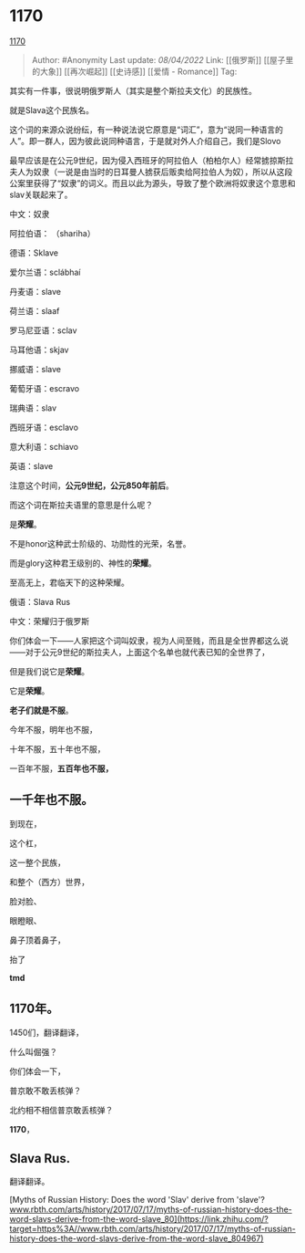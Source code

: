 # 1170
[1170](https://zhuanlan.zhihu.com/p/494833094)

> Author: #Anonymity
> Last update: *08/04/2022*
> Link: [[俄罗斯]]  [[屋子里的大象]] [[再次崛起]] [[史诗感]] [[爱情 - Romance]]
> Tag:

其实有一件事，很说明俄罗斯人（其实是整个斯拉夫文化）的民族性。

就是Slava这个民族名。

这个词的来源众说纷纭，有一种说法说它原意是“词汇”，意为“说同一种语言的人”。即一群人，因为彼此说同种语言，于是就对外人介绍自己，我们是Slovo

最早应该是在公元9世纪，因为侵入西班牙的阿拉伯人（柏柏尔人）经常掳掠斯拉夫人为奴隶（一说是由当时的日耳曼人掳获后贩卖给阿拉伯人为奴），所以从这段公案里获得了“奴隶”的词义。而且以此为源头，导致了整个欧洲将奴隶这个意思和slav关联起来了。

中文：奴隶

阿拉伯语： （shariha）

德语：Sklave

爱尔兰语：sclábhaí

丹麦语：slave

荷兰语：slaaf

罗马尼亚语：sclav

马耳他语：skjav

挪威语：slave

葡萄牙语：escravo

瑞典语：slav

西班牙语：esclavo

意大利语：schiavo

英语：slave

注意这个时间，**公元9世纪，公元850年前后**。

而这个词在斯拉夫语里的意思是什么呢？

是**荣耀**。

不是honor这种武士阶级的、功勋性的光荣，名誉。

而是glory这种君王级别的、神性的**荣耀**。

至高无上，君临天下的这种荣耀。

俄语：Slava Rus

中文：荣耀归于俄罗斯

你们体会一下——人家把这个词叫奴隶，视为人间至贱，而且是全世界都这么说——对于公元9世纪的斯拉夫人，上面这个名单也就代表已知的全世界了，

但是我们说它是**荣耀**。

它是**荣耀**。

**老子们就是不服**。

今年不服，明年也不服，

十年不服，五十年也不服，

一百年不服，**五百年也不服，**

## **一千年也不服。**

到现在，

这个杠，

这一整个民族，

和整个（西方）世界，

脸对脸、

眼瞪眼、

鼻子顶着鼻子，

抬了

**tmd**

## **1170年**。

1450们，翻译翻译，

什么叫倔强？

你们体会一下，

普京敢不敢丢核弹？

北约相不相信普京敢丢核弹？

**1170**，

## **Slava Rus.**

翻译翻译。

[Myths of Russian History: Does the word 'Slav' derive from 'slave'?​www.rbth.com/arts/history/2017/07/17/myths-of-russian-history-does-the-word-slavs-derive-from-the-word-slave_80](https://link.zhihu.com/?target=https%3A//www.rbth.com/arts/history/2017/07/17/myths-of-russian-history-does-the-word-slavs-derive-from-the-word-slave_804967)
